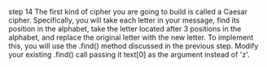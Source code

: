 step 14 
The first kind of cipher you are going to build is called a Caesar cipher. Specifically, you will take each letter in your message,
find its position in the alphabet, take the letter located after 3 positions in the alphabet, and replace the original letter with the new letter.
To implement this, you will use the .find() method discussed in the previous step.
Modify your existing .find() call passing it text[0] as the argument instead of 'z'.
